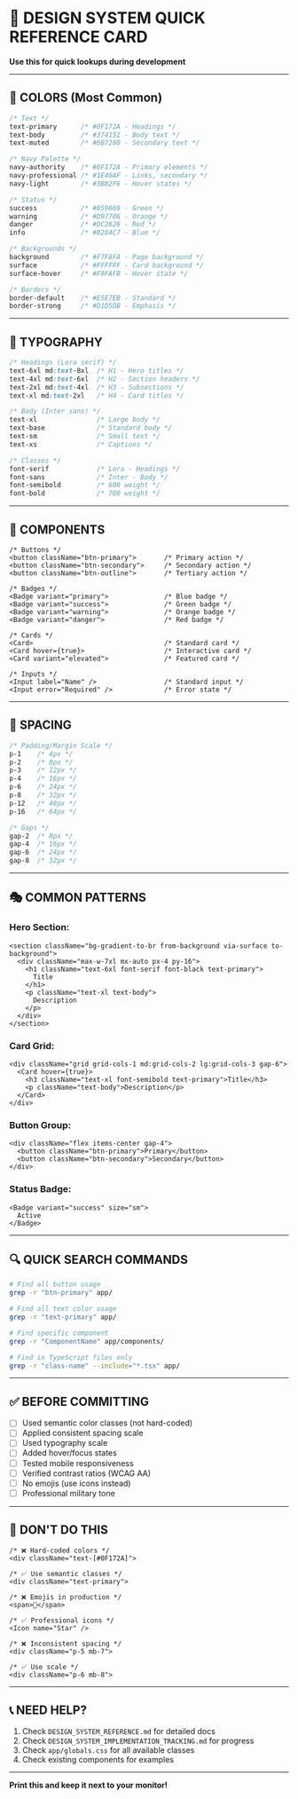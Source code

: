 # 🎨 DESIGN SYSTEM QUICK REFERENCE CARD

**Use this for quick lookups during development**

---

## 🎨 **COLORS (Most Common)**

```css
/* Text */
text-primary      /* #0F172A - Headings */
text-body         /* #374151 - Body text */
text-muted        /* #6B7280 - Secondary text */

/* Navy Palette */
navy-authority    /* #0F172A - Primary elements */
navy-professional /* #1E40AF - Links, secondary */
navy-light        /* #3B82F6 - Hover states */

/* Status */
success           /* #059669 - Green */
warning           /* #D97706 - Orange */
danger            /* #DC2626 - Red */
info              /* #0284C7 - Blue */

/* Backgrounds */
background        /* #F7F8FA - Page background */
surface           /* #FFFFFF - Card background */
surface-hover     /* #F9FAFB - Hover state */

/* Borders */
border-default    /* #E5E7EB - Standard */
border-strong     /* #D1D5DB - Emphasis */
```

---

## 📝 **TYPOGRAPHY**

```css
/* Headings (Lora serif) */
text-6xl md:text-8xl  /* H1 - Hero titles */
text-4xl md:text-6xl  /* H2 - Section headers */
text-2xl md:text-4xl  /* H3 - Subsections */
text-xl md:text-2xl   /* H4 - Card titles */

/* Body (Inter sans) */
text-xl               /* Large body */
text-base             /* Standard body */
text-sm               /* Small text */
text-xs               /* Captions */

/* Classes */
font-serif            /* Lora - Headings */
font-sans             /* Inter - Body */
font-semibold         /* 600 weight */
font-bold             /* 700 weight */
```

---

## 🧩 **COMPONENTS**

```tsx
/* Buttons */
<button className="btn-primary">       /* Primary action */
<button className="btn-secondary">     /* Secondary action */
<button className="btn-outline">       /* Tertiary action */

/* Badges */
<Badge variant="primary">              /* Blue badge */
<Badge variant="success">              /* Green badge */
<Badge variant="warning">              /* Orange badge */
<Badge variant="danger">               /* Red badge */

/* Cards */
<Card>                                 /* Standard card */
<Card hover={true}>                    /* Interactive card */
<Card variant="elevated">              /* Featured card */

/* Inputs */
<Input label="Name" />                 /* Standard input */
<Input error="Required" />             /* Error state */
```

---

## 📏 **SPACING**

```css
/* Padding/Margin Scale */
p-1    /* 4px */
p-2    /* 8px */
p-3    /* 12px */
p-4    /* 16px */
p-6    /* 24px */
p-8    /* 32px */
p-12   /* 48px */
p-16   /* 64px */

/* Gaps */
gap-2  /* 8px */
gap-4  /* 16px */
gap-6  /* 24px */
gap-8  /* 32px */
```

---

## 🎭 **COMMON PATTERNS**

### **Hero Section:**
```tsx
<section className="bg-gradient-to-br from-background via-surface to-background">
  <div className="max-w-7xl mx-auto px-4 py-16">
    <h1 className="text-6xl font-serif font-black text-primary">
      Title
    </h1>
    <p className="text-xl text-body">
      Description
    </p>
  </div>
</section>
```

### **Card Grid:**
```tsx
<div className="grid grid-cols-1 md:grid-cols-2 lg:grid-cols-3 gap-6">
  <Card hover={true}>
    <h3 className="text-xl font-semibold text-primary">Title</h3>
    <p className="text-body">Description</p>
  </Card>
</div>
```

### **Button Group:**
```tsx
<div className="flex items-center gap-4">
  <button className="btn-primary">Primary</button>
  <button className="btn-secondary">Secondary</button>
</div>
```

### **Status Badge:**
```tsx
<Badge variant="success" size="sm">
  Active
</Badge>
```

---

## 🔍 **QUICK SEARCH COMMANDS**

```bash
# Find all button usage
grep -r "btn-primary" app/

# Find all text color usage
grep -r "text-primary" app/

# Find specific component
grep -r "ComponentName" app/components/

# Find in TypeScript files only
grep -r "class-name" --include="*.tsx" app/
```

---

## ✅ **BEFORE COMMITTING**

- [ ] Used semantic color classes (not hard-coded)
- [ ] Applied consistent spacing scale
- [ ] Used typography scale
- [ ] Added hover/focus states
- [ ] Tested mobile responsiveness
- [ ] Verified contrast ratios (WCAG AA)
- [ ] No emojis (use icons instead)
- [ ] Professional military tone

---

## 🚫 **DON'T DO THIS**

```tsx
/* ❌ Hard-coded colors */
<div className="text-[#0F172A]">

/* ✅ Use semantic classes */
<div className="text-primary">

/* ❌ Emojis in production */
<span>🎉</span>

/* ✅ Professional icons */
<Icon name="Star" />

/* ❌ Inconsistent spacing */
<div className="p-5 mb-7">

/* ✅ Use scale */
<div className="p-6 mb-8">
```

---

## 📞 **NEED HELP?**

1. Check `DESIGN_SYSTEM_REFERENCE.md` for detailed docs
2. Check `DESIGN_SYSTEM_IMPLEMENTATION_TRACKING.md` for progress
3. Check `app/globals.css` for all available classes
4. Check existing components for examples

---

**Print this and keep it next to your monitor!**
